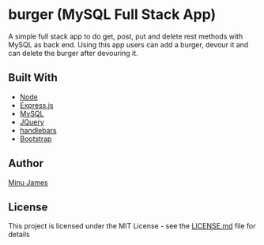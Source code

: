 # burger (MySQL Full Stack App)
A simple full stack app to do get, post, put and delete rest methods with MySQL as back end.
Using this app users can add a burger, devour it and can delete the burger after devouring it.

## Built With
* [Node](https://nodejs.org/en/)
* [Express.js](https://expressjs.com/) 
* [MySQL](https://www.mysql.com/)
* [JQuery](https://jquery.com/)
* [handlebars](http://handlebarsjs.com/)
* [Bootstrap](http://bootstrapdocs.com/v3.3.6/docs/getting-started/)

## Author
[Minu James](https://minujames.github.io/)

## License
This project is licensed under the MIT License - see the [LICENSE.md](LICENSE.md) file for details